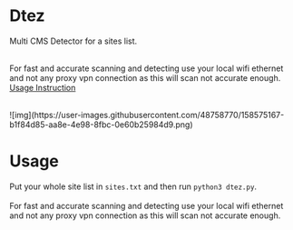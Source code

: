 # Dtez
Multi CMS Detector for a sites list.<br><br>

For fast and accurate scanning and detecting use your local wifi ethernet and not any proxy vpn connection as this will scan not accurate enough.<br>
<a href="For fast and accurate scanning and detecting use your local wifi ethernet and not any proxy vpn connection as this will scan not accurate enough.">
  Usage Instruction
</a>
  
<br>
![img](https://user-images.githubusercontent.com/48758770/158575167-b1f84d85-aa8e-4e98-8fbc-0e60b25984d9.png)

# Usage
Put your whole site list in ```sites.txt``` and then run ```python3 dtez.py```.<br><br>
For fast and accurate scanning and detecting use your local wifi ethernet and not any proxy vpn connection as this will scan not accurate enough.
